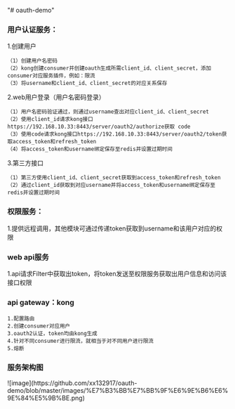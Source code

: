 "# oauth-demo" 
<h3>用户认证服务：</h3>
1.创建用户

	（1）创建用户名密码
	（2）kong创建consumer并创建oauth生成所需client_id、client_secret，添加consumer对应服务插件，例如：限流
	（3）将username和client_id、client_secret的对应关系保存
	
2.web用户登录（用户名密码登录）

	（1）用户名密码验证通过，则通过username查出对应client_id、client_secret
	（2）使用client_id请求kong接口 https://192.168.10.33:8443/server/oauth2/authorize获取 code
	（3）使用code请求kong接口https://192.168.10.33:8443/server/oauth2/token获取access_token和refresh_token
	（4）将access_token和username绑定保存至redis并设置过期时间
	
3.第三方接口

	（1）第三方使用client_id、client_secret获取到access_token和refresh_token
	（2）通过client_id获取到对应username并将access_token和username绑定保存至redis并设置过期时间

<h3>权限服务：</h3>
1.提供远程调用，其他模块可通过传递token获取到username和该用户对应的权限     


<h3>web api服务</h3>
1.api请求Filter中获取出token，将token发送至权限服务获取出用户信息和访问该接口权限     


<h3>api gateway：kong</h3>

    1.配置路由
    2.创建consumer对应用户
    3.oauth2认证，token均由kong生成
    4.针对不同consumer进行限流，就相当于对不同用户进行限流
    5.熔断
    
<h3>服务架构图</h3>
![image](https://github.com/xx132917/oauth-demo/blob/master/images/%E7%B3%BB%E7%BB%9F%E6%9E%B6%E6%9E%84%E5%9B%BE.png)
